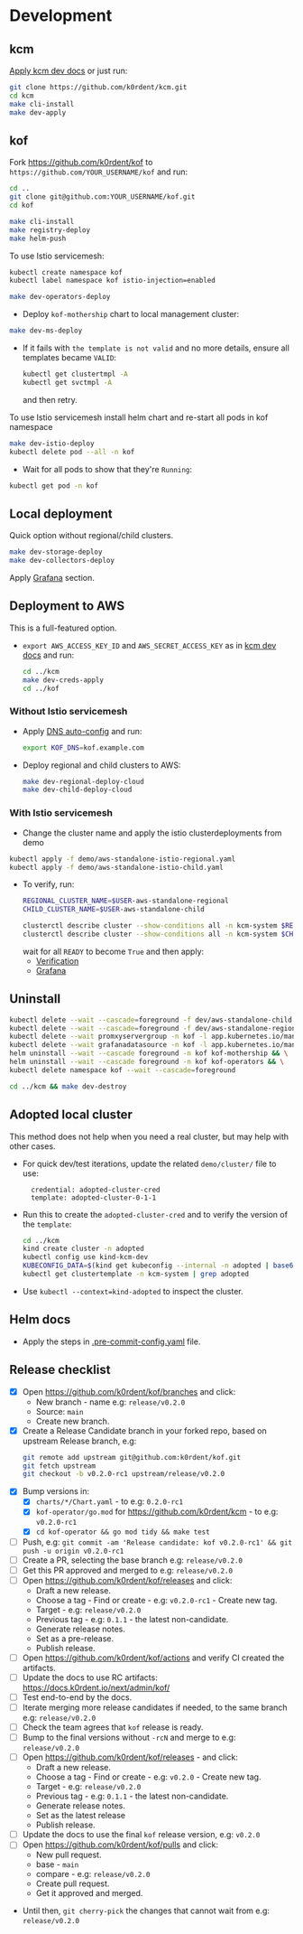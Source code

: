 # Development

## kcm

[Apply kcm dev docs](https://github.com/k0rdent/kcm/blob/main/docs/dev.md) or just run:

```bash
git clone https://github.com/k0rdent/kcm.git
cd kcm
make cli-install
make dev-apply
```

## kof

Fork https://github.com/k0rdent/kof to `https://github.com/YOUR_USERNAME/kof` and run:

```bash
cd ..
git clone git@github.com:YOUR_USERNAME/kof.git
cd kof

make cli-install
make registry-deploy
make helm-push
```

To use Istio servicemesh:

```bash
kubectl create namespace kof
kubectl label namespace kof istio-injection=enabled
```

```bash
make dev-operators-deploy
```

* Deploy `kof-mothership` chart to local management cluster:
```bash
make dev-ms-deploy
```

* If it fails with `the template is not valid` and no more details,
  ensure all templates became `VALID`:
  ```bash
  kubectl get clustertmpl -A
  kubectl get svctmpl -A
  ```
  and then retry.


To use Istio servicemesh install helm chart and re-start all pods in kof namespace
```bash
make dev-istio-deploy
kubectl delete pod --all -n kof
```

* Wait for all pods to show that they're `Running`:
```bash
kubectl get pod -n kof
```

## Local deployment

Quick option without regional/child clusters.


```bash
make dev-storage-deploy
make dev-collectors-deploy
```

Apply [Grafana](https://docs.k0rdent.io/next/admin/kof/kof-using/#access-to-grafana) section.

## Deployment to AWS

This is a full-featured option.

* `export AWS_ACCESS_KEY_ID` and `AWS_SECRET_ACCESS_KEY`
  as in [kcm dev docs](https://github.com/k0rdent/kcm/blob/main/docs/dev.md#aws-provider-setup)
  and run:
  ```bash
  cd ../kcm
  make dev-creds-apply
  cd ../kof
  ```

### Without Istio servicemesh

* Apply [DNS auto-config](https://docs.k0rdent.io/next/admin/kof/kof-install/#dns-auto-config) and run:
  ```bash
  export KOF_DNS=kof.example.com
  ```

* Deploy regional and child clusters to AWS:
  ```bash
  make dev-regional-deploy-cloud
  make dev-child-deploy-cloud
  ```

### With Istio servicemesh

* Change the cluster name and apply the istio clusterdeployments from demo

```bash
kubectl apply -f demo/aws-standalone-istio-regional.yaml
kubectl apply -f demo/aws-standalone-istio-child.yaml
```

* To verify, run:
  ```bash
  REGIONAL_CLUSTER_NAME=$USER-aws-standalone-regional
  CHILD_CLUSTER_NAME=$USER-aws-standalone-child

  clusterctl describe cluster --show-conditions all -n kcm-system $REGIONAL_CLUSTER_NAME
  clusterctl describe cluster --show-conditions all -n kcm-system $CHILD_CLUSTER_NAME
  ```
  wait for all `READY` to become `True` and then apply:
  * [Verification](https://docs.k0rdent.io/next/admin/kof/kof-verification/)
  * [Grafana](https://docs.k0rdent.io/next/admin/kof/kof-using/#access-to-grafana)

## Uninstall

```bash
kubectl delete --wait --cascade=foreground -f dev/aws-standalone-child.yaml && \
kubectl delete --wait --cascade=foreground -f dev/aws-standalone-regional.yaml && \
kubectl delete --wait promxyservergroup -n kof -l app.kubernetes.io/managed-by=kof-operator && \
kubectl delete --wait grafanadatasource -n kof -l app.kubernetes.io/managed-by=kof-operator && \
helm uninstall --wait --cascade foreground -n kof kof-mothership && \
helm uninstall --wait --cascade foreground -n kof kof-operators && \
kubectl delete namespace kof --wait --cascade=foreground

cd ../kcm && make dev-destroy
```

## Adopted local cluster

This method does not help when you need a real cluster, but may help with other cases.

* For quick dev/test iterations, update the related `demo/cluster/` file to use:
  ```
    credential: adopted-cluster-cred
    template: adopted-cluster-0-1-1
  ```

* Run this to create the `adopted-cluster-cred`
  and to verify the version of the `template`:
  ```bash
  cd ../kcm
  kind create cluster -n adopted
  kubectl config use kind-kcm-dev
  KUBECONFIG_DATA=$(kind get kubeconfig --internal -n adopted | base64 -w 0) make dev-adopted-creds
  kubectl get clustertemplate -n kcm-system | grep adopted
  ```

* Use `kubectl --context=kind-adopted` to inspect the cluster.

## Helm docs

* Apply the steps in [.pre-commit-config.yaml](../.pre-commit-config.yaml) file.

## Release checklist

* [x] Open https://github.com/k0rdent/kof/branches and click:
  * New branch - name e.g: `release/v0.2.0`
  * Source: `main`
  * Create new branch.
* [x] Create a Release Candidate branch in your forked repo,
  based on upstream Release branch, e.g:
  ```bash
  git remote add upstream git@github.com:k0rdent/kof.git
  git fetch upstream
  git checkout -b v0.2.0-rc1 upstream/release/v0.2.0
  ```
* [x] Bump versions in:
  * [x] `charts/*/Chart.yaml` - to e.g: `0.2.0-rc1`
  * [x] `kof-operator/go.mod` for https://github.com/k0rdent/kcm - to e.g: `v0.2.0-rc1`
  * [x] `cd kof-operator && go mod tidy && make test`
* [ ] Push, e.g: `git commit -am 'Release candidate: kof v0.2.0-rc1' && git push -u origin v0.2.0-rc1`
* [ ] Create a PR, selecting the base branch e.g: `release/v0.2.0`
* [ ] Get this PR approved and merged to e.g: `release/v0.2.0`
* [ ] Open https://github.com/k0rdent/kof/releases and click:
  * Draft a new release.
  * Choose a tag - Find or create - e.g: `v0.2.0-rc1` - Create new tag.
  * Target - e.g: `release/v0.2.0`
  * Previous tag - e.g: `0.1.1` - the latest non-candidate.
  * Generate release notes.
  * Set as a pre-release.
  * Publish release.
* [ ] Open https://github.com/k0rdent/kof/actions and verify CI created the artifacts.
* [ ] Update the docs to use RC artifacts: https://docs.k0rdent.io/next/admin/kof/
* [ ] Test end-to-end by the docs.
* [ ] Iterate merging more release candidates if needed, to the same branch e.g: `release/v0.2.0`
* [ ] Check the team agrees that `kof` release is ready.
* [ ] Bump to the final versions without `-rcN` and merge to e.g: `release/v0.2.0`
* [ ] Open https://github.com/k0rdent/kof/releases - and click:
  * Draft a new release.
  * Choose a tag - Find or create - e.g: `v0.2.0` - Create new tag.
  * Target - e.g: `release/v0.2.0`
  * Previous tag - e.g: `0.1.1` - the latest non-candidate.
  * Generate release notes.
  * Set as the latest release
  * Publish release.
* [ ] Update the docs to use the final `kof` release version, e.g: `v0.2.0`
* [ ] Open https://github.com/k0rdent/kof/pulls and click:
  * New pull request.
  * base - `main`
  * compare - e.g: `release/v0.2.0`
  * Create pull request.
  * Get it approved and merged.
* Until then, `git cherry-pick` the changes that cannot wait from e.g: `release/v0.2.0`
